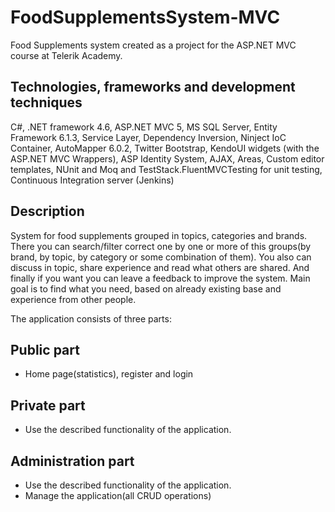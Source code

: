 # FoodSupplementsSystem-MVC
Food Supplements system created as a project for the ASP.NET MVC course at Telerik Academy.

## Technologies, frameworks and development techniques
C#, .NET framework 4.6, ASP.NET MVC 5, MS SQL Server, Entity Framework 6.1.3, Service Layer, Dependency Inversion, Ninject IoC Container, AutoMapper 6.0.2, Twitter Bootstrap, KendoUI widgets (with the ASP.NET MVC Wrappers), ASP Identity System, AJAX, Areas, Custom editor templates, NUnit and Moq and TestStack.FluentMVCTesting for unit testing, Continuous Integration server (Jenkins)

## Description
System for food supplements grouped in topics, categories and brands. There you can search/filter correct one by one or more of this groups(by brand, by topic, by category or some combination of them). You also can discuss in topic, share experience and read what others are shared. And finally if you want you can leave a feedback to improve the system. Main goal is to find what you need, based on already existing base and experience from other people.
 
The application consists of three parts:

## Public part


- Home page(statistics), register and login

## Private part


- Use the described functionality of the application.

## Administration part

- Use the described functionality of the application.
- Manage the application(all CRUD operations)
